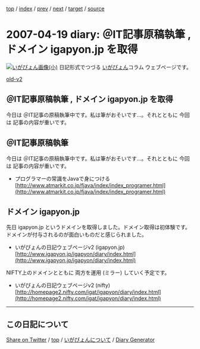 [top](../index.html) 
 / [index](https://igapyon.github.io/diary/2007/index.html) 
 / [prev](https://igapyon.github.io/diary/2007/ig070418.html) 
 / [next](https://igapyon.github.io/diary/2007/ig070420.html) 
 / [target](https://igapyon.github.io/diary/2007/ig070419.html) 
 / [source](https://github.com/igapyon/diary/blob/gh-pages/2007/ig070419.html.src.md) 

2007-04-19 diary: ＠IT記事原稿執筆 , ドメイン igapyon.jp を取得
=====================================================================================================
[![いがぴょん画像(小)](https://igapyon.github.io/diary/images/iga200306s.jpg "いがぴょん")](https://igapyon.github.io/diary/memo/memoigapyon.html) 日記形式でつづる [いがぴょん](https://igapyon.github.io/diary/memo/memoigapyon.html)コラム ウェブページです。

[old-v2](ig070419-orig.html)

## ＠IT記事原稿執筆 , ドメイン igapyon.jp を取得

今日は ＠IT記事の原稿執筆中です。私は筆がおそいです…。それとともに 今回は 記事の内容が重いです。


## ＠IT記事原稿執筆

今日は ＠IT記事の原稿執筆中です。私は筆がおそいです…。それとともに 今回は 記事の内容が重いです。

* プログラマーの常識をJavaで身につける
  [http://www.atmarkit.co.jp/fjava/index/index_programer.html](http://www.atmarkit.co.jp/fjava/index/index_programer.html)

## ドメイン igapyon.jp

先日 igapyon.jp というドメインを取得しました。ドメイン取得は初体験です。ドメインが付与されるのが面白いものだと感じられました。

* いがぴょんの日記ウェブページv2 (igapyon.jp)
  [http://www.igapyon.jp/igapyon/diary/index.html](http://www.igapyon.jp/igapyon/diary/index.html)

NIFTY上のドメインとともに 両方を運用 (ミラー) していく予定です。

* いがぴょんの日記ウェブページv2 (nifty)
  [http://homepage2.nifty.com/igat/igapyon/diary/index.html](http://homepage2.nifty.com/igat/igapyon/diary/index.html)

----------------------------------------------------------------------------------------------------

## この日記について

[Share on Twitter](https://twitter.com/intent/tweet?hashtags=igapyon%2Cdiary%2C%E3%81%84%E3%81%8C%E3%81%B4%E3%82%87%E3%82%93&text=%EF%BC%A0IT%E8%A8%98%E4%BA%8B%E5%8E%9F%E7%A8%BF%E5%9F%B7%E7%AD%86+%2C+%E3%83%89%E3%83%A1%E3%82%A4%E3%83%B3+igapyon.jp+%E3%82%92%E5%8F%96%E5%BE%97&url=https%3A%2F%2Figapyon.github.io%2Fdiary%2F2007%2Fig070419.html) / [top](../index.html) / [いがぴょんについて](https://igapyon.github.io/diary/memo/memoigapyon.html) / [Diary Generator](https://github.com/igapyon/igapyonv3)
